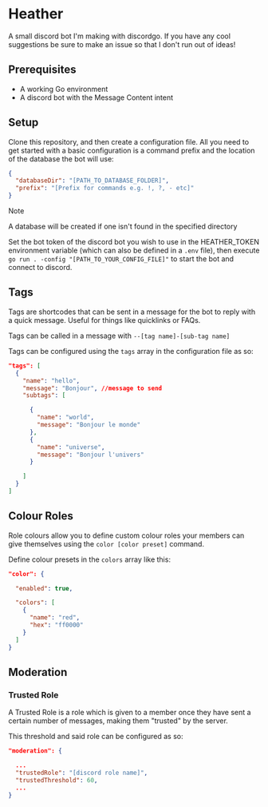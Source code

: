 # Heather
A small discord bot I'm making with discordgo. If you have any cool suggestions be sure to make an issue so that I don't run out of ideas!

## Prerequisites
- A working Go environment
- A discord bot with the Message Content intent

## Setup
Clone this repository, and then create a configuration file. All you need to get started with a basic configuration is a command prefix and the location of the database the bot will use:
```json
{
  "databaseDir": "[PATH_TO_DATABASE_FOLDER]",
  "prefix": "[Prefix for commands e.g. !, ?, - etc]"
}
```
> [!NOTE]  
> A database will be created if one isn't found in the specified directory

Set the bot token of the discord bot you wish to use in the HEATHER_TOKEN environment variable (which can also be defined in a `.env` file), then execute `go run . -config "[PATH_TO_YOUR_CONFIG_FILE]"` to start the bot and connect to discord.

## Tags
Tags are shortcodes that can be sent in a message for the bot to reply with a quick message. Useful for things like quicklinks or FAQs.

Tags can be called in a message with `--[tag name]-[sub-tag name]`

Tags can be configured using the `tags` array in the configuration file as so:

```json
"tags": [
  {
    "name": "hello",
    "message": "Bonjour", //message to send
    "subtags": [

      {
        "name": "world",
        "message": "Bonjour le monde"
      },
      {
        "name": "universe",
        "message": "Bonjour l'univers"
      }

    ]
  }
]
```
## Colour Roles
Role colours allow you to define custom colour roles your members can give themselves using the `color [color preset]` command.

Define colour presets in the `colors` array like this:

```json
"color": {

  "enabled": true,

  "colors": [
    {
      "name": "red",
      "hex": "ff0000"
    }
  ]
}
```
## Moderation

### Trusted Role

A Trusted Role is a role which is given to a member once they have sent a certain number of messages, making them "trusted" by the server.

This threshold and said role can be configured as so:

```json
"moderation": {

  ...
  "trustedRole": "[discord role name]",
  "trustedThreshold": 60,
  ...
}
```
